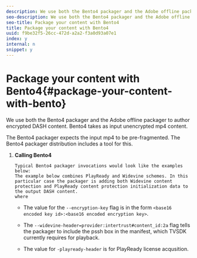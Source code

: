 ```yaml
---
description: We use both the Bento4 packager and the Adobe offline packager to author encrypted DASH content. Bento4 takes as input unencrypted mp4 content.
seo-description: We use both the Bento4 packager and the Adobe offline packager to author encrypted DASH content. Bento4 takes as input unencrypted mp4 content.
seo-title: Package your content with Bento4
title: Package your content with Bento4
uuid: f9be32f5-26cc-472d-a2a2-f3a0d93a07e1
index: y
internal: n
snippet: y
---
```


# Package your content with Bento4{#package-your-content-with-bento}

We use both the Bento4 packager and the Adobe offline packager to author encrypted DASH content. Bento4 takes as input unencrypted mp4 content.

The Bento4 packager expects the input mp4 to be pre-fragmented. The Bento4 packager distribution includes a tool for this. 

1. **Calling Bento4**

       Typical Bento4 packager invocations would look like the examples below: 
       The example below combines PlayReady and Widevine schemes. In this particular case the packager is adding both Widevine content protection and PlayReady content protection initialization data to the output DASH content. 
       where

    * The value for the `--encryption-key` flag is in the form `<base16 encoded key id>:<base16 encoded encryption key>`. 
    
    * The `--widevine-header=provider:intertrust#content_id:2a` flag tells the packager to include the pssh box in the manifest, which TVSDK currently requires for playback. 
    * The value for `-playready-header` is for PlayReady license acqusition.

